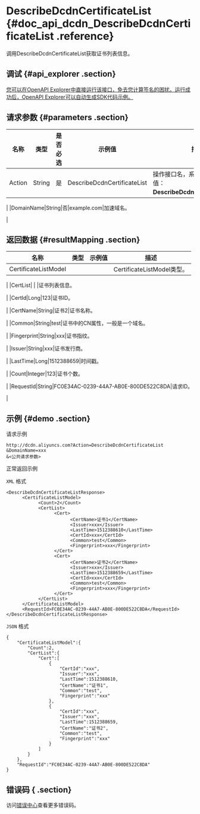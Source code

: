 # DescribeDcdnCertificateList {#doc_api_dcdn_DescribeDcdnCertificateList .reference}

调用DescribeDcdnCertificateList获取证书列表信息。

## 调试 {#api_explorer .section}

[您可以在OpenAPI Explorer中直接运行该接口，免去您计算签名的困扰。运行成功后，OpenAPI Explorer可以自动生成SDK代码示例。](https://api.aliyun.com/#product=dcdn&api=DescribeDcdnCertificateList&type=RPC&version=2018-01-15)

## 请求参数 {#parameters .section}

|名称|类型|是否必选|示例值|描述|
|--|--|----|---|--|
|Action|String|是|DescribeDcdnCertificateList|操作接口名，系统规定参数。取值：**DescribeDcdnCertificateList**。

 |
|DomainName|String|否|example.com|加速域名。

 |

## 返回数据 {#resultMapping .section}

|名称|类型|示例值|描述|
|--|--|---|--|
|CertificateListModel| | |CertificateListModel类型。

 |
|CertList| | |证书列表信息。

 |
|CertId|Long|123|证书ID。

 |
|CertName|String|证书2|证书名称。

 |
|Common|String|test|证书中的CN属性，一般是一个域名。

 |
|Fingerprint|String|xxx|证书指纹。

 |
|Issuer|String|xxx|证书发行商。

 |
|LastTime|Long|1512388659|时间戳。

 |
|Count|Integer|123|证书个数。

 |
|RequestId|String|FC0E34AC-0239-44A7-AB0E-800DE522C8DA|请求ID。

 |

## 示例 {#demo .section}

请求示例

``` {#request_demo}
http://dcdn.aliyuncs.com?Action=DescribeDcdnCertificateList
&DomainName=xxx
&<公共请求参数>
```

正常返回示例

`XML` 格式

``` {#xml_return_success_demo}
<DescribeDcdnCertificateListResponse>
	  <CertificateListModel>
		    <Count>2</Count>
		    <CertList>
			      <Cert>
				        <CertName>证书1</CertName>
				        <Issuer>xxx</Issuer>
				        <LastTime>1512388610</LastTime>
				        <CertId>xxx</CertId>
				        <Common>test</Common>
				        <Fingerprint>xxx</Fingerprint>
			      </Cert>
			      <Cert>
				        <CertName>证书2</CertName>
				        <Issuer>xxx</Issuer>
				        <LastTime>1512388659</LastTime>
				        <CertId>xxx</CertId>
				        <Common>test</Common>
				        <Fingerprint>xxx</Fingerprint>
			      </Cert>
		    </CertList>
	  </CertificateListModel>
	  <RequestId>FC0E34AC-0239-44A7-AB0E-800DE522C8DA</RequestId>
</DescribeDcdnCertificateListResponse>
```

`JSON` 格式

``` {#json_return_success_demo}
{
	"CertificateListModel":{
		"Count":2,
		"CertList":{
			"Cert":[
				{
					"CertId":"xxx",
					"Issuer":"xxx",
					"LastTime":1512388610,
					"CertName":"证书1",
					"Common":"test",
					"Fingerprint":"xxx"
				},
				{
					"CertId":"xxx",
					"Issuer":"xxx",
					"LastTime":1512388659,
					"CertName":"证书2",
					"Common":"test",
					"Fingerprint":"xxx"
				}
			]
		}
	},
	"RequestId":"FC0E34AC-0239-44A7-AB0E-800DE522C8DA"
}
```

## 错误码 { .section}

访问[错误中心](https://error-center.aliyun.com/status/product/dcdn)查看更多错误码。

